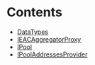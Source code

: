 

# Contents
- [DataTypes](DataTypes.sol/library.DataTypes.md)
- [IEACAggregatorProxy](IEACAggregatorProxy.sol/interface.IEACAggregatorProxy.md)
- [IPool](IPool.sol/interface.IPool.md)
- [IPoolAddressesProvider](IPoolAddressesProvider.sol/interface.IPoolAddressesProvider.md)
